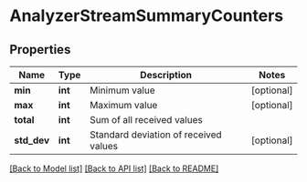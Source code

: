 # AnalyzerStreamSummaryCounters

## Properties
Name | Type | Description | Notes
------------ | ------------- | ------------- | -------------
**min** | **int** | Minimum value | [optional] 
**max** | **int** | Maximum value | [optional] 
**total** | **int** | Sum of all received values | 
**std_dev** | **int** | Standard deviation of received values | [optional] 

[[Back to Model list]](../README.md#documentation-for-models) [[Back to API list]](../README.md#documentation-for-api-endpoints) [[Back to README]](../README.md)


